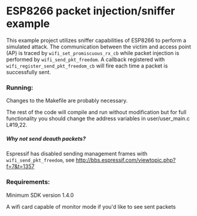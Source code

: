 # ESP8266 packet injection/sniffer example

This example project utilizes sniffer capabilities of
ESP8266 to perform a simulated attack. The communication between the
victim and access point (AP) is traced by `wifi_set_promiscuous_rx_cb`
while packet injection is performed by `wifi_send_pkt_freedom`. A callback registered with `wifi_register_send_pkt_freedom_cb` will fire each time a packet is successfully sent.

### Running:
Changes to the Makefile are probably necessary. 

The rest of the code will compile and run without modification but for full functionality you should change the address variables in user/user_main.c L#19,22.

##### Why not send deauth packets?
Espressif has disabled sending management frames with `wifi_send_pkt_freedom`, see http://bbs.espressif.com/viewtopic.php?f=7&t=1357

### Requirements:
Minimum SDK version 1.4.0

A wifi card capable of monitor mode if you'd like to see sent packets